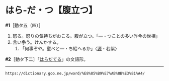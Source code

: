 # はら‐だ・つ【腹立つ】

**\#1**［動タ五（四）］
1. 怒る。怒りの気持ちがおこる。腹が立つ。「―・つことの多い昨今の世相」
2. 言い争う。けんかする。    
    1.  「何事ぞや。童べと―・ち給へるか」〈[源](https://dictionary.goo.ne.jp/word/%E6%BA%90%E6%B0%8F%E7%89%A9%E8%AA%9E/#jn-69890)・若紫〉

**\#2**［動タ下二］「[はらだてる](https://dictionary.goo.ne.jp/word/%E8%85%B9%E7%AB%8B%E3%81%A6%E3%82%8B/#jn-179819)」の文語形。

---
`https://dictionary.goo.ne.jp/word/%E8%85%B9%E7%AB%8B%E3%81%A4/`